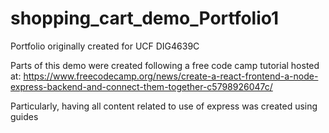 # shopping_cart_demo_Portfolio1

Portfolio originally created for UCF DIG4639C

Parts of this demo were created following a free code camp tutorial hosted at:
https://www.freecodecamp.org/news/create-a-react-frontend-a-node-express-backend-and-connect-them-together-c5798926047c/

Particularly, having all content related to use of express was created using guides
